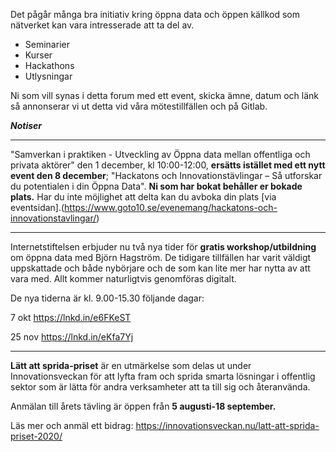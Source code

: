Det pågår många bra initiativ kring öppna data och öppen källkod som nätverket kan vara intresserade att ta del av.
- Seminarier 
- Kurser
- Hackathons
- Utlysningar

Ni som vill synas i detta forum med ett event, skicka ämne, datum och länk så annonserar vi ut detta vid våra mötestillfällen och på Gitlab. 

***Notiser***

****

"Samverkan i praktiken - Utveckling av Öppna data mellan offentliga och privata aktörer" den 1 december, kl 10:00-12:00, **ersätts istället med ett nytt event den 8 december**; "Hackatons och Innovationstävlingar – Så utforskar du potentialen i din Öppna Data". **Ni som har bokat behåller er bokade plats.**
Har du inte möjlighet att delta kan du avboka din plats [via eventsidan].(https://www.goto10.se/evenemang/hackatons-och-innovationstavlingar/) 



------------------------------------------------------------------------------------------------
Internetstiftelsen erbjuder nu två nya tider för **gratis workshop/utbildning** om öppna data med Björn Hagström. De tidigare tillfällen har varit väldigt uppskattade och både nybörjare och de som kan lite mer har nytta av att vara med. Allt kommer naturligtvis genomföras digitalt.

De nya tiderna är kl. 9.00-15.30 följande dagar:

7 okt
https://lnkd.in/e6FKeST

25 nov
https://lnkd.in/eKfa7Yj

------------------------------------------------------------------------------------------------
**Lätt att sprida-priset** är en utmärkelse som delas ut under Innovationsveckan för att lyfta fram och sprida smarta lösningar i offentlig sektor som är lätta för andra verksamheter att ta till sig och återanvända. 

Anmälan till årets tävling är öppen från **5 augusti-18 september.**

Läs mer och anmäl ett bidrag: https://innovationsveckan.nu/latt-att-sprida-priset-2020/

